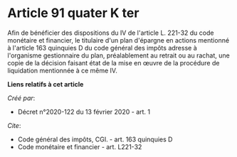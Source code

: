 # Article 91 quater K ter

Afin de bénéficier des dispositions du IV de l'article L. 221-32 du code monétaire et financier, le titulaire d'un plan
d'épargne en actions mentionné à l'article 163 quinquies D du code général des impôts adresse à l'organisme gestionnaire du
plan, préalablement au retrait ou au rachat, une copie de la décision faisant état de la mise en œuvre de la procédure de
liquidation mentionnée à ce même IV.

**Liens relatifs à cet article**

_Créé par_:

  - Décret n°2020-122 du 13 février 2020 - art. 1

_Cite_:

  - Code général des impôts, CGI. - art. 163 quinquies D
  - Code monétaire et financier - art. L221-32
